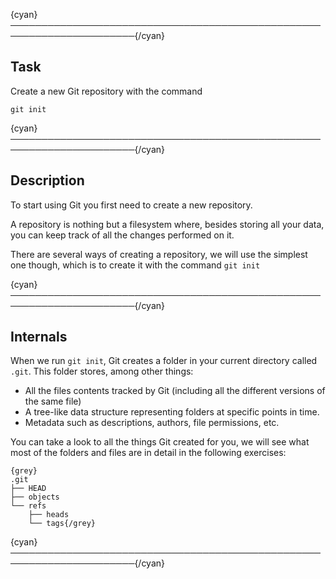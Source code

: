 {cyan}──────────────────────────────────────────────────────────────────────{/cyan}

## Task

Create a new Git repository with the command
```
git init
```

{cyan}──────────────────────────────────────────────────────────────────────{/cyan}

## Description

To start using Git you first need to create a new repository.

A repository is nothing but a filesystem where, besides storing all your data, you can keep track of all the changes performed on it.

There are several ways of creating a repository, we will use the simplest one though, which is to create it with the command `git init`

{cyan}──────────────────────────────────────────────────────────────────────{/cyan}

## Internals

When we run `git init`, Git creates a folder in your current directory called `.git`. This folder stores, among other things:
* All the files contents tracked by Git (including all the different versions of the same file)
* A tree-like data structure representing folders at specific points in time.
* Metadata such as descriptions, authors, file permissions, etc.

You can take a look to all the things Git created for you, we will see what most of the folders and files are in detail in the following exercises:

    {grey}
    .git
    ├── HEAD
    ├── objects
    └── refs
        ├── heads
        └── tags{/grey}

{cyan}──────────────────────────────────────────────────────────────────────{/cyan}
